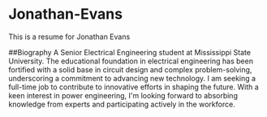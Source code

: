 # Jonathan-Evans
This is a resume for Jonathan Evans

##Biography
A Senior Electrical Engineering student at Mississippi State University. The educational foundation in electrical engineering has been fortified with a solid base in circuit design and complex problem-solving, underscoring a commitment to advancing new technology. I am seeking a full-time job to contribute to innovative efforts in shaping the future. With a keen interest in power engineering, I'm looking forward to absorbing knowledge from experts and participating actively in the workforce. 

